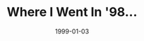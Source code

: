 ---
layout: message
category: message
series: "Where I Went In '98..."
title: "Where I Went In '98... "
date: 1999-01-03
audio-description: "Brian Tome's annual year-end personal assessment message. "
audio: ""
audio-title: "Where I Went In '98... "
audio-duration: ":"
---